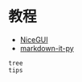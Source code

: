 # 教程

- [NiceGUI](https://xinetzone.github.io/vision/ext/nicegui/index.html)
- [markdown-it-py](https://daobook.github.io/markdown-it-py)

```{toctree}
tree
tips
```
